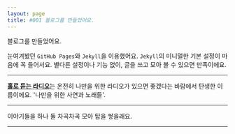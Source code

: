 ```yaml
---
layout: page
title: #001 블로그를 만들었어요.
---
```


블로그를 만들었어요.

눈여겨봤던 `GitHub Pages`와 `Jekyll`을 이용했어요. `Jekyll`의 미니멀한 기본 설정이 마음에 꼭 들어서요. 별다른 설정이나 기능 없이, 글을 쓰고 모아 볼 수 있으면 만족이에요.
* * *
[**홀로 듣는 라디오**](https://signifie.github.io)는 온전히 나만을 위한 라디오가 있으면 좋겠다는 바람에서 탄생한 이름이에요. '나만을 위한 사연과 노래들'.
* * *
이야기들을 하나 둘 차곡차곡 모아 탑을 쌓을래요. 
* * *